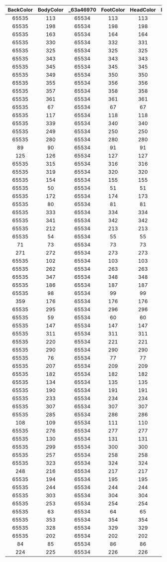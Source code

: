 | BackColor | BodyColor | _63a46970 | FootColor | HeadColor | PenColor1 | PenColor2 | PenColor3 | PenColor4 | RuleColor | SelectableBeginDate1 | SelectableBeginDate2 | SelectableEndDate1 | SelectableEndDate2 | TextLotId | _84818e10 | UniqueID | Kind | ResourceName | SelectableSeason | UnlockTrigger |
|:--:|:--:|:--:|:--:|:--:|:--:|:--:|:--:|:--:|:--:|:--:|:--:|:--:|:--:|:--:|:--:|:--:|:--:|:--:|:--:|:--:|
| 65535 | 113 | 65534 | 113 | 113 | 113 | 114 | 115 | 116 | 1 | 0 | 0 | 0 | 0 | -1 | 65535 | 387 | 0 | 'MsgAcademy00' | 0 | 1 | 
| 65535 | 198 | 65534 | 198 | 198 | 1 | 2 | 3 | 4 | 1 | 0 | 0 | 0 | 0 | -1 | 65535 | 403 | 0 | 'MsgNewyear01' | 0 | 1 | 
| 65535 | 163 | 65534 | 164 | 164 | 1 | 2 | 3 | 4 | 1 | 0 | 0 | 0 | 0 | -1 | 65535 | 411 | 0 | 'MsgTotakeke00' | 0 | 1 | 
| 65535 | 330 | 65534 | 332 | 331 | 1 | 2 | 3 | 4 | 1 | 0 | 0 | 0 | 0 | -1 | 65535 | 427 | 0 | 'MsgFish00' | 0 | 1 | 
| 65535 | 325 | 65534 | 325 | 325 | 1 | 2 | 3 | 4 | 1 | 0 | 0 | 0 | 0 | -1 | 65535 | 428 | 0 | 'MsgInsect00' | 0 | 1 | 
| 65535 | 343 | 65534 | 343 | 343 | 1 | 2 | 3 | 4 | 1 | 0 | 0 | 0 | 0 | -1 | 65535 | 429 | 0 | 'MsgBank00' | 0 | 1 | 
| 65535 | 345 | 65534 | 345 | 345 | 1 | 2 | 3 | 4 | 1 | 0 | 0 | 0 | 0 | -1 | 65535 | 430 | 0 | 'MsgMilage00' | 0 | 1 | 
| 65535 | 349 | 65534 | 350 | 350 | 1 | 2 | 3 | 4 | 1 | 0 | 0 | 0 | 0 | -1 | 65535 | 431 | 0 | 'MsgDal00' | 0 | 1 | 
| 65535 | 355 | 65534 | 356 | 356 | 1 | 2 | 3 | 4 | 1 | 0 | 0 | 0 | 0 | -1 | 65535 | 433 | 0 | 'MsgFall03' | 3 | 0 | 
| 65535 | 357 | 65534 | 358 | 358 | 1 | 2 | 3 | 4 | 1 | 0 | 0 | 0 | 0 | -1 | 65535 | 434 | 0 | 'MsgShopping00' | 0 | 2 | 
| 65535 | 361 | 65534 | 361 | 361 | 1 | 2 | 3 | 4 | 1 | 0 | 0 | 0 | 0 | -1 | 65535 | 435 | 0 | 'MsgTsunekichi00' | 0 | 1 | 
| 65535 | 67 | 65534 | 67 | 67 | 68 | 69 | 70 | 4 | 1 | 0 | 0 | 0 | 0 | -1 | 65535 | 0 | 0 | 'MsgOther01' | 0 | 0 | 
| 65535 | 117 | 65534 | 118 | 118 | 117 | 118 | 119 | 120 | 1 | 116 | 0 | 214 | 0 | -1 | 65535 | 364 | 0 | 'MsgValentine01' | 5 | 0 | 
| 65535 | 339 | 65534 | 340 | 340 | 1 | 2 | 3 | 4 | 1 | 0 | 0 | 0 | 0 | -1 | 65535 | 397 | 0 | 'MsgEncourage00' | 0 | 0 | 
| 65535 | 249 | 65534 | 250 | 250 | 1 | 2 | 3 | 4 | 1 | 0 | 0 | 0 | 0 | -1 | 65535 | 405 | 0 | 'MsgOther06' | 0 | 0 | 
| 65535 | 280 | 65534 | 280 | 280 | 1 | 2 | 3 | 4 | 1 | 0 | 0 | 0 | 0 | -1 | 65535 | 389 | 0 | 'MsgBirthday00' | 0 | 0 | 
| 89 | 90 | 65534 | 91 | 91 | 90 | 91 | 92 | 93 | 1 | 0 | 0 | 0 | 0 | -1 | 65535 | 391 | 0 | 'MsgBirthday02' | 0 | 0 | 
| 125 | 126 | 65534 | 127 | 127 | 126 | 127 | 128 | 129 | 1 | 916 | 0 | 1130 | 0 | -1 | 65535 | 357 | 0 | 'MsgThanksgiving00' | 5 | 0 | 
| 65535 | 315 | 65534 | 316 | 316 | 1 | 2 | 3 | 4 | 1 | 0 | 0 | 0 | 0 | -1 | 65535 | 356 | 0 | 'MsgActive01' | 0 | 0 | 
| 65535 | 319 | 65534 | 320 | 320 | 1 | 2 | 3 | 4 | 1 | 0 | 0 | 0 | 0 | -1 | 65535 | 370 | 0 | 'MsgWinter01' | 4 | 0 | 
| 65535 | 154 | 65534 | 155 | 155 | 154 | 155 | 156 | 157 | 1 | 0 | 0 | 0 | 0 | -1 | 65535 | 363 | 0 | 'MsgSympathy00' | 0 | 0 | 
| 65535 | 50 | 65534 | 51 | 51 | 50 | 51 | 52 | 53 | 1 | 0 | 0 | 0 | 0 | -1 | 65535 | 367 | 0 | 'MsgWinter00' | 4 | 0 | 
| 65535 | 172 | 65534 | 174 | 173 | 1 | 2 | 3 | 4 | 1 | 0 | 0 | 0 | 0 | -1 | 65535 | 394 | 0 | 'MsgCute01' | 0 | 0 | 
| 65535 | 80 | 65534 | 81 | 81 | 80 | 81 | 82 | 83 | 1 | 0 | 0 | 0 | 0 | -1 | 65535 | 373 | 0 | 'MsgSpring02' | 1 | 0 | 
| 65535 | 333 | 65534 | 334 | 334 | 1 | 2 | 3 | 4 | 1 | 0 | 0 | 0 | 0 | -1 | 65535 | 388 | 0 | 'MsgBaby00' | 0 | 0 | 
| 65535 | 341 | 65534 | 342 | 342 | 1 | 2 | 3 | 4 | 1 | 0 | 0 | 0 | 0 | -1 | 65535 | 390 | 0 | 'MsgBirthday01' | 0 | 0 | 
| 65535 | 212 | 65534 | 213 | 213 | 1 | 2 | 3 | 4 | 1 | 0 | 0 | 0 | 0 | -1 | 65535 | 410 | 0 | 'MsgThankyou00' | 0 | 0 | 
| 65535 | 54 | 65534 | 55 | 55 | 50 | 55 | 56 | 57 | 1 | 0 | 0 | 0 | 0 | -1 | 65535 | 379 | 0 | 'MsgSpring00' | 1 | 0 | 
| 71 | 73 | 65534 | 73 | 73 | 72 | 73 | 74 | 75 | 1 | 1120 | 0 | 110 | 0 | -1 | 65535 | 383 | 0 | 'MsgChristmas02' | 5 | 0 | 
| 271 | 272 | 65534 | 273 | 273 | 272 | 273 | 274 | 275 | 1 | 0 | 0 | 0 | 0 | -1 | 65535 | 384 | 0 | 'MsgElegant00' | 0 | 0 | 
| 65535 | 102 | 65534 | 103 | 103 | 1 | 2 | 3 | 4 | 1 | 0 | 0 | 0 | 0 | -1 | 65535 | 393 | 0 | 'MsgCool00' | 0 | 0 | 
| 65535 | 262 | 65534 | 263 | 263 | 262 | 263 | 264 | 265 | 1 | 0 | 0 | 0 | 0 | -1 | 65535 | 371 | 0 | 'MsgLove00' | 0 | 0 | 
| 65535 | 347 | 65534 | 348 | 348 | 1 | 2 | 3 | 4 | 1 | 1120 | 0 | 110 | 0 | -1 | 65535 | 377 | 0 | 'MsgChristmas01' | 5 | 0 | 
| 65535 | 186 | 65534 | 187 | 187 | 186 | 187 | 188 | 189 | 1 | 0 | 0 | 0 | 0 | -1 | 65535 | 380 | 0 | 'MsgThankyou01' | 0 | 0 | 
| 65535 | 98 | 65534 | 99 | 99 | 98 | 99 | 100 | 101 | 1 | 0 | 0 | 0 | 0 | -1 | 65535 | 408 | 0 | 'MsgSummer00' | 0 | 0 | 
| 359 | 176 | 65534 | 176 | 176 | 1 | 2 | 3 | 4 | 1 | 315 | 0 | 510 | 0 | -1 | 65535 | 395 | 0 | 'MsgEaster00' | 5 | 0 | 
| 65535 | 295 | 65534 | 296 | 296 | 295 | 296 | 297 | 298 | 1 | 0 | 0 | 0 | 0 | -1 | 65535 | 365 | 0 | 'MsgActive00' | 0 | 0 | 
| 65535 | 59 | 65534 | 60 | 60 | 59 | 60 | 61 | 62 | 1 | 0 | 0 | 0 | 0 | -1 | 65535 | 386 | 0 | 'MsgFall02' | 3 | 0 | 
| 65535 | 147 | 65534 | 147 | 147 | 1 | 2 | 3 | 4 | 1 | 0 | 0 | 0 | 0 | -1 | 65535 | 378 | 0 | 'MsgCute00' | 0 | 0 | 
| 65535 | 311 | 65534 | 311 | 311 | 311 | 312 | 313 | 314 | 1 | 0 | 0 | 0 | 0 | -1 | 65535 | 368 | 0 | 'MsgSimple00' | 0 | 0 | 
| 65535 | 220 | 65534 | 221 | 221 | 220 | 221 | 222 | 223 | 1 | 0 | 0 | 0 | 0 | -1 | 65535 | 360 | 0 | 'MsgGorgeous01' | 0 | 0 | 
| 65535 | 290 | 65534 | 290 | 290 | 290 | 291 | 292 | 293 | 1 | 0 | 0 | 0 | 0 | -1 | 65535 | 361 | 0 | 'MsgGraduate00' | 0 | 0 | 
| 65535 | 76 | 65534 | 77 | 77 | 76 | 77 | 78 | 79 | 1 | 0 | 0 | 0 | 0 | -1 | 65535 | 385 | 0 | 'MsgFall00' | 0 | 0 | 
| 65535 | 207 | 65534 | 209 | 209 | 207 | 209 | 210 | 211 | 1 | 0 | 0 | 0 | 0 | -1 | 65535 | 382 | 0 | 'MsgCool01' | 0 | 0 | 
| 65535 | 182 | 65534 | 182 | 182 | 1 | 2 | 3 | 4 | 1 | 1120 | 0 | 110 | 0 | -1 | 65535 | 392 | 0 | 'MsgChristmas00' | 5 | 0 | 
| 65535 | 134 | 65534 | 135 | 135 | 134 | 135 | 136 | 137 | 1 | 0 | 0 | 0 | 0 | -1 | 65535 | 359 | 0 | 'MsgOther00' | 0 | 0 | 
| 65535 | 190 | 65534 | 191 | 191 | 190 | 191 | 192 | 193 | 1 | 0 | 0 | 0 | 0 | -1 | 65535 | 413 | 0 | 'MsgWedding00' | 0 | 0 | 
| 65535 | 233 | 65534 | 234 | 234 | 233 | 234 | 235 | 236 | 1 | 0 | 0 | 0 | 0 | -1 | 65535 | 396 | 0 | 'MsgElegant01' | 0 | 0 | 
| 65535 | 307 | 65534 | 307 | 307 | 307 | 308 | 309 | 310 | 1 | 0 | 0 | 0 | 0 | -1 | 65535 | 358 | 0 | 'MsgSimple01' | 0 | 0 | 
| 65535 | 285 | 65534 | 286 | 286 | 1 | 2 | 3 | 4 | 1 | 0 | 0 | 0 | 0 | -1 | 65535 | 404 | 0 | 'MsgOther05' | 0 | 0 | 
| 108 | 109 | 65534 | 111 | 110 | 109 | 110 | 111 | 112 | 1 | 0 | 0 | 0 | 0 | -1 | 65535 | 402 | 0 | 'MsgNewyear00' | 0 | 1 | 
| 65535 | 276 | 65534 | 277 | 277 | 1 | 2 | 3 | 4 | 1 | 930 | 0 | 1031 | 0 | -1 | 65535 | 399 | 0 | 'MsgHalloween01' | 5 | 0 | 
| 65535 | 130 | 65534 | 131 | 131 | 130 | 131 | 132 | 133 | 1 | 930 | 0 | 1031 | 0 | -1 | 65535 | 398 | 0 | 'MsgHalloween00' | 5 | 0 | 
| 65535 | 299 | 65534 | 300 | 300 | 1 | 2 | 3 | 4 | 1 | 0 | 0 | 0 | 0 | -1 | 65535 | 407 | 0 | 'MsgStar00' | 0 | 0 | 
| 65535 | 257 | 65534 | 258 | 258 | 1 | 2 | 3 | 4 | 1 | 0 | 0 | 0 | 0 | -1 | 65535 | 406 | 0 | 'MsgSpring01' | 1 | 0 | 
| 65535 | 323 | 65534 | 324 | 324 | 323 | 324 | 3 | 4 | 1 | 0 | 0 | 0 | 0 | -1 | 65535 | 374 | 0 | 'MsgSnowfes00' | 4 | 0 | 
| 248 | 216 | 65534 | 217 | 217 | 1 | 2 | 3 | 4 | 1 | 501 | 1101 | 915 | 315 | -1 | 65535 | 409 | 0 | 'MsgSummer02' | 6 | 0 | 
| 65535 | 194 | 65534 | 195 | 195 | 1 | 2 | 3 | 4 | 1 | 116 | 0 | 214 | 0 | -1 | 65535 | 412 | 0 | 'MsgValentine00' | 5 | 0 | 
| 65535 | 244 | 65534 | 244 | 244 | 244 | 245 | 246 | 247 | 1 | 0 | 0 | 0 | 0 | -1 | 65535 | 362 | 0 | 'MsgOther03' | 0 | 0 | 
| 65535 | 303 | 65534 | 304 | 304 | 1 | 2 | 3 | 4 | 1 | 0 | 0 | 0 | 0 | -1 | 65535 | 414 | 0 | 'MsgWinter02' | 4 | 0 | 
| 65535 | 253 | 65534 | 254 | 254 | 1 | 2 | 3 | 4 | 1 | 0 | 0 | 0 | 0 | -1 | 65535 | 416 | 0 | 'MsgGorgeous00' | 0 | 0 | 
| 65535 | 63 | 65534 | 64 | 65 | 63 | 64 | 65 | 66 | 1 | 0 | 0 | 0 | 0 | -1 | 65535 | 366 | 0 | 'MsgSummer01' | 2 | 0 | 
| 65535 | 353 | 65534 | 354 | 354 | 1 | 2 | 3 | 4 | 1 | 0 | 0 | 0 | 0 | -1 | 65535 | 432 | 0 | 'MsgSummer03' | 2 | 0 | 
| 65535 | 328 | 65534 | 329 | 329 | 328 | 329 | 3 | 4 | 1 | 0 | 0 | 0 | 0 | -1 | 65535 | 372 | 0 | 'MsgOther04' | 0 | 0 | 
| 65535 | 202 | 65534 | 202 | 202 | 202 | 203 | 204 | 205 | 1 | 0 | 0 | 0 | 0 | -1 | 65535 | 375 | 0 | 'MsgFall01' | 3 | 0 | 
| 84 | 85 | 65534 | 86 | 86 | 85 | 86 | 87 | 88 | 1 | 501 | 0 | 531 | 0 | -1 | 65535 | 381 | 0 | 'MsgMother00' | 5 | 0 | 
| 224 | 225 | 65534 | 226 | 226 | 225 | 226 | 227 | 228 | 1 | 601 | 0 | 630 | 0 | -1 | 65535 | 376 | 0 | 'MsgFather00' | 5 | 0 | 
